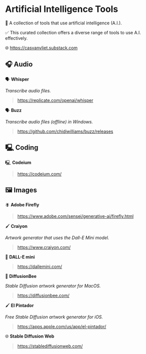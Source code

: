 # Artificial Intelligence Tools

🔧 A collection of tools that use artificial intelligence (A.I.).

✅ This curated collection offers a diverse range of tools to use A.I. effectively.

🌐  https://casvanvliet.substack.com

## 🎧 Audio 

🗣️ **Whisper**

*Transcribe audio files.*

> https://replicate.com/openai/whisper

🗣️ **Buzz**

*Transcribe audio files (offline) in Windows.*

> https://github.com/chidiwilliams/buzz/releases

## 🖳 Coding

🖳 **Codeium**

> https://codeium.com/

## 🖼 Images

🪰 **Adobe Firefly**

> https://www.adobe.com/sensei/generative-ai/firefly.html

🖌 **Craiyon**

*Artwork generator that uses the Dall-E Mini model.*

> https://www.craiyon.com/

🎨 **DALL-E mini**

> https://dallemini.com/

🐝 **DiffusionBee**

*Stable Diffusion artwork generator for MacOS.*

> https://diffusionbee.com/

🖌 **El Pintador**

*Free Stable Diffusion artwork generator for iOS.*

> https://apps.apple.com/us/app/el-pintador/

🌐 **Stable Diffusion Web**

> https://stablediffusionweb.com/
